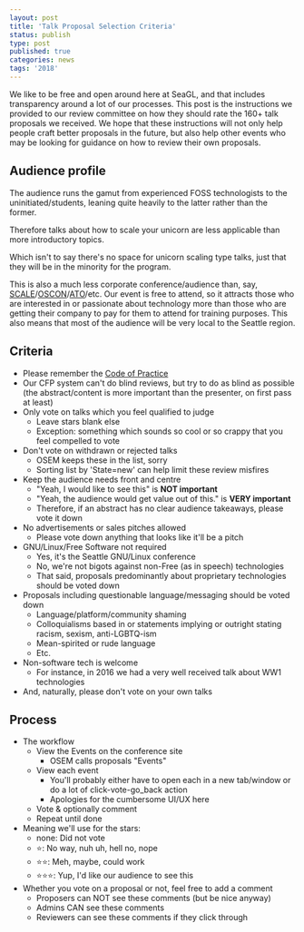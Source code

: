 ```yaml
---
layout: post
title: 'Talk Proposal Selection Criteria'
status: publish
type: post
published: true
categories: news
tags: '2018'
---
```


We like to be free and open around here at SeaGL, and that includes transparency around a lot of our processes. This post is the instructions we provided to our review committee on how they should rate the 160+ talk proposals we received. We hope that these instructions will not only help people craft better proposals in the future, but also help other events who may be looking for guidance on how to review their own proposals.

## Audience profile

The audience runs the gamut from experienced FOSS technologists to the uninitiated/students, leaning quite heavily to the latter rather than the former. 

Therefore talks about how to scale your unicorn are less applicable than more introductory topics. 

Which isn't to say there's no space for unicorn scaling type talks, just that they will be in the minority for the program.

This is also a much less corporate conference/audience than, say, [SCALE](https://www.socallinuxexpo.org/scale/16x)/[OSCON](http://oscon.com)/[ATO](https://www.allthingsopen.org/)/etc. Our event is free to attend, so it attracts those who are interested in or passionate about technology more than those who are getting their company to pay for them to attend for training purposes. This also means that most of the audience will be very local to the Seattle region.

## Criteria

* Please remember the [Code of Practice](https://seagl.org/news/2018/04/09/code_of_practice.html)
* Our CFP system can't do blind reviews, but try to do as blind as possible (the abstract/content is more important than the presenter, on first pass at least)
* Only vote on talks which you feel qualified to judge
    * Leave stars blank else
    * Exception: something which sounds so cool or so crappy that you feel compelled to vote
* Don't vote on withdrawn or rejected talks
    * OSEM keeps these in the list, sorry
    * Sorting list by 'State=new' can help limit these review misfires
* Keep the audience needs front and centre
    * "Yeah, I would like to see this" is **NOT important**
    * "Yeah, the audience would get value out of this." is **VERY important**
    * Therefore, if an abstract has no clear audience takeaways, please vote it down
* No advertisements or sales pitches allowed
    * Please vote down anything that looks like it'll be a pitch
* GNU/Linux/Free Software not required
    * Yes, it's the Seattle GNU/Linux conference
    * No, we're not bigots against non-Free (as in speech) technologies
    * That said, proposals predominantly about proprietary technologies should be voted down
* Proposals including questionable language/messaging should be voted down
    * Language/platform/community shaming
    * Colloquialisms based in or statements implying or outright stating racism, sexism, anti-LGBTQ-ism
    * Mean-spirited or rude language
    * Etc.
* Non-software tech is welcome
    * For instance, in 2016 we had a very well received talk about WW1 technologies
* And, naturally, please don't vote on your own talks

## Process

* The workflow
    * View the Events on the conference site
        * OSEM calls proposals "Events"
    * View each event
        * You'll probably either have to open each in a new tab/window or do a lot of click-vote-go_back action
        * Apologies for the cumbersome UI/UX here
    * Vote & optionally comment
    * Repeat until done
* Meaning we'll use for the stars:
    * none: Did not vote
    * ⭐️: No way, nuh uh, hell no, nope
    * ⭐️⭐️: Meh, maybe, could work
    * ⭐️⭐️⭐️: Yup, I'd like our audience to see this
* Whether you vote on a proposal or not, feel free to add a comment
    * Proposers can NOT see these comments (but be nice anyway)
    * Admins CAN see these comments
    * Reviewers can see these comments if they click through
